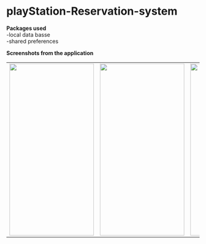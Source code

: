 # playStation-Reservation-system
<b>Packages used</b> <br>
-local data basse <br>
-shared preferences<br>

<b>Screenshots from the application</b> 

<table>
  <tr>
    <td> <img src="https://user-images.githubusercontent.com/76439620/170516621-4e053e5c-0be3-4dd1-a373-17ff0518b2a4.jpg" width=220 height=450></td>
    <td> <img src="https://user-images.githubusercontent.com/76439620/170516167-16eaa4a1-2272-4ff7-a34a-af52c64d21f1.jpg" width=220 height=450></td>
    <td> <img src="[https://user-images.githubusercontent.com/76439620/126899982-d986ad7c-23ee-4197-88f9-8f01872959b9.jpg](https://user-images.githubusercontent.com/76439620/170516561-dc225979-4097-4b72-aff7-b8c2a36badd5.jpg)" width=220 height=450></td>
    <td> <img src="[https://user-images.githubusercontent.com/76439620/126899982-d986ad7c-23ee-4197-88f9-8f01872959b9.jpg](https://user-images.githubusercontent.com/76439620/170517132-8cc6f2a1-f45f-414c-b220-42758b6f4183.jpg)" width=220 height=450></td>
  </tr>
  
 </table>
